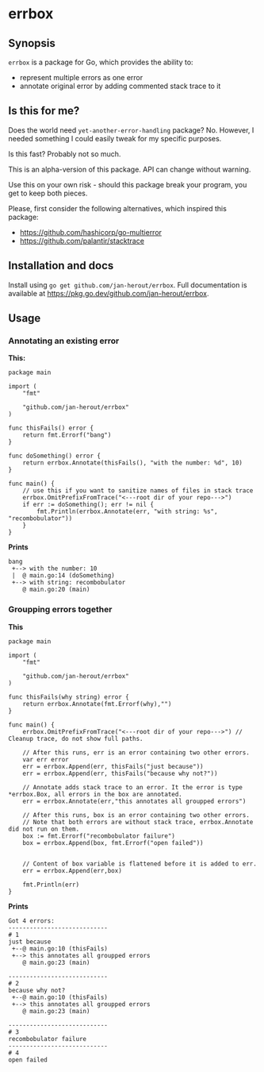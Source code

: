 # errbox

## Synopsis

`errbox` is a package for Go, which provides the ability to:

- represent multiple errors as one error
- annotate original error by adding commented stack trace to it

## Is this for me?

Does the world need `yet-another-error-handling` package? No. 
However, I needed something I could easily tweak for my specific purposes.

Is this fast? Probably not so much.

This is an alpha-version of this package. API can change without warning.

Use this on your own risk - should this package break your program, you get 
to keep both pieces.

Please, first consider the following alternatives, which inspired this package:

- https://github.com/hashicorp/go-multierror
- https://github.com/palantir/stacktrace

## Installation and docs

Install using `go get github.com/jan-herout/errbox`. 
Full documentation is available at https://pkg.go.dev/github.com/jan-herout/errbox.

## Usage

### Annotating an existing error

**This:**

```
package main

import (
	"fmt"

	"github.com/jan-herout/errbox"
)

func thisFails() error {
	return fmt.Errorf("bang")
}

func doSomething() error {
	return errbox.Annotate(thisFails(), "with the number: %d", 10)
}

func main() {
	// use this if you want to sanitize names of files in stack trace
	errbox.OmitPrefixFromTrace("<---root dir of your repo--->")
	if err := doSomething(); err != nil {
		fmt.Println(errbox.Annotate(err, "with string: %s", "recombobulator"))
	}
}
```

**Prints**

```
bang
 +--> with the number: 10
 |  @ main.go:14 (doSomething)
 +--> with string: recombobulator
    @ main.go:20 (main)
```

### Groupping errors together

**This**

```
package main

import (
	"fmt"

	"github.com/jan-herout/errbox"
)

func thisFails(why string) error {
	return errbox.Annotate(fmt.Errorf(why),"")
}

func main() {
	errbox.OmitPrefixFromTrace("<---root dir of your repo--->")	// Cleanup trace, do not show full paths.
	
    // After this runs, err is an error containing two other errors.
    var err error
	err = errbox.Append(err, thisFails("just because"))
	err = errbox.Append(err, thisFails("because why not?"))

	// Annotate adds stack trace to an error. It the error is type *errbox.Box, all errors in the box are annotated.
	err = errbox.Annotate(err,"this annotates all groupped errors")

    // After this runs, box is an error containing two other errors.
    // Note that both errors are without stack trace, errbox.Annotate did not run on them.
    box := fmt.Errorf("recombobulator failure")
	box = errbox.Append(box, fmt.Errorf("open failed"))
	
    	
    // Content of box variable is flattened before it is added to err.
    err = errbox.Append(err,box)      

	fmt.Println(err)
}
```

**Prints**

```
Got 4 errors:
----------------------------
# 1
just because
 +--@ main.go:10 (thisFails)
 +--> this annotates all groupped errors
    @ main.go:23 (main)

----------------------------
# 2
because why not?
 +--@ main.go:10 (thisFails)
 +--> this annotates all groupped errors
    @ main.go:23 (main)

----------------------------
# 3
recombobulator failure
----------------------------
# 4
open failed
```